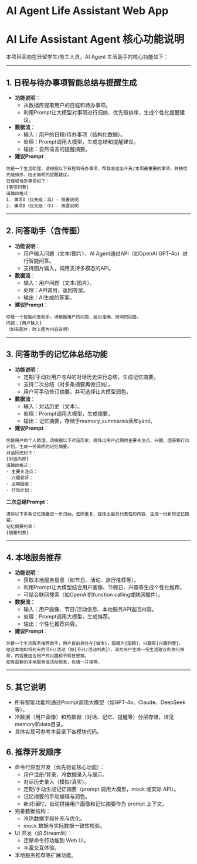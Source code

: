 # AI Agent Life Assistant Web App

# AI Life Assistant Agent 核心功能说明

本项目面向在日留学生/务工人员，AI Agent 生活助手的核心功能如下：

---

## 1. 日程与待办事项智能总结与提醒生成
- **功能说明**：
  - 从数据库提取用户的日程和待办事项。
  - 利用Prompt让大模型对事项进行归纳、优先级排序，生成个性化提醒建议。
- **数据流**：
  - 输入：用户的日程/待办事项（结构化数据）。
  - 处理：Prompt调用大模型，生成总结和提醒建议。
  - 输出：自然语言的提醒摘要。
- **建议Prompt**：

```
你是一个生活助理，请根据以下日程和待办事项，帮我总结出今天/本周最重要的事项，并按优先级排序，给出简明的提醒建议。
日程和待办事项如下：
{事项列表}
请输出格式：
1. 事项A（优先级：高）- 简要说明
2. 事项B（优先级：中）- 简要说明
```

---

## 2. 问答助手（含传图）
- **功能说明**：
  - 用户输入问题（文本/图片），AI Agent通过API（如OpenAI GPT-4o）进行智能问答。
  - 支持图片输入，调用支持多模态的API。
- **数据流**：
  - 输入：用户问题（文本/图片）。
  - 处理：API调用，返回答案。
  - 输出：AI生成的答案。
- **建议Prompt**：

```
你是一个智能问答助手，请根据用户的问题，给出准确、简明的回答。
问题：{用户输入}
（如有图片，附上图片内容说明）
```

---

## 3. 问答助手的记忆体总结功能
- **功能说明**：
  - 定期/手动对用户与AI的对话历史进行总结，生成记忆摘要。
  - 支持二次总结（对多条摘要再做归纳）。
  - 用户可手动修订摘要，并可选择让大模型润色。
- **数据流**：
  - 输入：对话历史（文本）。
  - 处理：Prompt调用大模型，生成摘要。
  - 输出：记忆摘要，存储于memory_summaries表和yaml。
- **建议Prompt**：

```
你是用户的个人助理，请根据以下对话历史，提炼出用户近期的主要关注点、兴趣、困惑和行动计划，生成一份简明的记忆摘要。
对话历史如下：
{对话内容}
请输出格式：
- 主要关注点：
- 兴趣爱好：
- 近期困惑：
- 行动计划：
```

**二次总结Prompt**：

```
请将以下多条记忆摘要进一步归纳，去除重复，提炼出最具代表性的内容，生成一份新的记忆摘要。
记忆摘要列表：
{摘要列表}
```

---

## 4. 本地服务推荐
- **功能说明**：
  - 获取本地服务信息（如节日、活动、旅行推荐等）。
  - 利用Prompt让大模型结合用户画像、节假日、兴趣等生成个性化推荐。
  - 可结合联网搜索（如OpenAI的function calling或联网插件）。
- **数据流**：
  - 输入：用户画像、节日/活动信息、本地服务API返回内容。
  - 处理：Prompt调用大模型，生成推荐。
  - 输出：个性化推荐内容。
- **建议Prompt**：

```
你是一个生活服务推荐助手，用户目前居住在{城市}，国籍为{国籍}，兴趣有{兴趣列表}。
结合本地即将到来的节日/活动（如{节日/活动列表}），请为用户生成一份生活建议和旅行推荐，内容要结合用户的兴趣和节假日安排。
如有最新的本地服务或活动信息，也请一并推荐。
```

---

## 5. 其它说明
- 所有智能功能均通过Prompt调用大模型（如GPT-4o、Claude、DeepSeek等）。
- 冷数据（用户画像）和热数据（对话、记忆、提醒等）分层存储，详见memory和data目录。
- 具体实现可参考本目录下各模块代码。

## 6. 推荐开发顺序

- 命令行原型开发（优先验证核心功能）：
    - 用户注册/登录，冷数据录入与展示。
    - 对话历史录入（模拟/真实）。
    - 定期/手动生成记忆摘要（prompt 调用大模型，mock 或实际 API）。
    - 记忆摘要的手动编辑与润色。
    - 新对话时，自动拼接用户画像和记忆摘要作为 prompt 上下文。
- 完善数据结构：
    - 冷热数据字段补充与优化。
    - mock 数据与实际数据一致性校验。
- UI 开发（如 Streamlit）：
    - 迁移命令行功能到 Web UI。
    - 丰富交互体验。
- 本地服务推荐等扩展功能。
